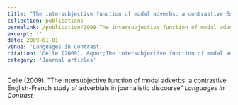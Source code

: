 ```yaml
---
title: "The intersubjective function of modal adverbs: a contrastive English-French study of adverbials in journalistic discourse"
collection: publications
permalink: /publication/2009-The intersubjective function of modal adverbs a contrastive English-French study of adverbials in journalistic discourse
excerpt: ''
date: 2009-01-01
venue: 'Languages in Contrast'
citation: 'Celle (2009). &quot;The intersubjective function of modal adverbs: a contrastive English-French study of adverbials in journalistic discourse” <i>Languages in Contrast</i>'
category: 'Journal articles'
---
```

Celle (2009). "The intersubjective function of modal adverbs: a contrastive English-French study of adverbials in journalistic discourse” <i>Languages in Contrast</i>